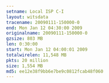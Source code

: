 ```yaml
---
setname: Local ISP C-I
layout: witsdata
tracename: 20090111-150000-0
end: Mon Jan 12 04:30:00 2009
originalname: 20090111-150000-0
gzsize: 803 MB
len: 0:30:00
start: Mon Jan 12 04:00:01 2009
totalwirelen: 11,548 MB
pkts: 20 million
size: 1,554 MB
md5: ee12e38f9bb6e7be9c0812fcab48f060
---
```


